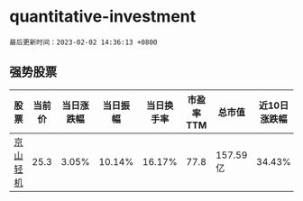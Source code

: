 # quantitative-investment

`最后更新时间：2023-02-02 14:36:13 +0800`

## 强势股票

|股票|当前价|当日涨跌幅|当日振幅|当日换手率|市盈率TTM|总市值|近10日涨跌幅|
|----|----|----|----|----|----|----|----|
|[京山轻机](https://xueqiu.com/S/SZ000821)|25.3|3.05%|10.14%|16.17%|77.8|157.59亿|34.43%|

